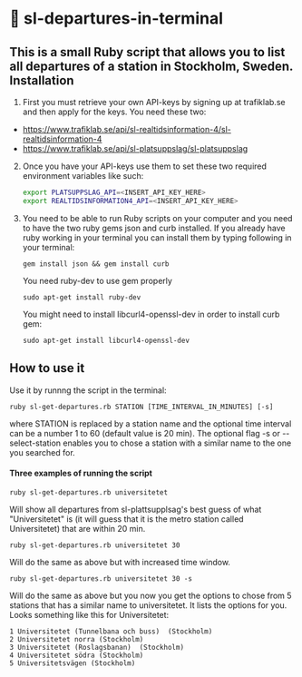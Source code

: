 # :light_rail: sl-departures-in-terminal
This is a small Ruby script that allows you to list all departures of a station in Stockholm, Sweden.
Installation
-------------
1. First you must retrieve your own API-keys by signing up at trafiklab.se and then apply for the keys. You need these two:
  * https://www.trafiklab.se/api/sl-realtidsinformation-4/sl-realtidsinformation-4
  * https://www.trafiklab.se/api/sl-platsuppslag/sl-platsuppslag
2. Once you have your API-keys use them to set these two required environment variables like such:

   ```bash
   export PLATSUPPSLAG_API=<INSERT_API_KEY_HERE>
   export REALTIDSINFORMATION4_API=<INSERT_API_KEY_HERE>
   ```
3. You need to be able to run Ruby scripts on your computer and you need to have the two ruby gems json and curb installed. If you already have ruby working in your terminal you can install them by typing following in your terminal:
   ```
   gem install json && gem install curb
   ```
   You need ruby-dev to use gem properly
   ```
   sudo apt-get install ruby-dev
   ```
   You might need to install libcurl4-openssl-dev in order to install curb gem:
   ```
   sudo apt-get install libcurl4-openssl-dev
   ```
   
How to use it
-------------
Use it by runnng the script in the terminal:
```
ruby sl-get-departures.rb STATION [TIME_INTERVAL_IN_MINUTES] [-s]
```
where STATION is replaced by a station name and the optional time interval can be a number 1 to 60 (default value is 20 min). The optional flag -s or --select-station enables you to chose a station with a similar name to the one you searched for.

#### Three examples of running the script
```
ruby sl-get-departures.rb universitetet 
```
Will show all departures from sl-plattsupplsag's best guess of what "Universitetet" is (it will guess that it is the metro station called Universitetet) that are within 20 min.


   ```
   ruby sl-get-departures.rb universitetet 30
   ```
   Will do the same as above but with increased time window.
   ```
   ruby sl-get-departures.rb universitetet 30 -s
   ```
   Will do the same as above but you now you get the options to chose from 5 stations that has a similar name to       universitetet. It lists the options for you. Looks something like this for Universitetet:
   ```
1 Universitetet (Tunnelbana och buss)  (Stockholm)
2 Universitetet norra (Stockholm)
3 Universitetet (Roslagsbanan)  (Stockholm)
4 Universitetet södra (Stockholm)
5 Universitetsvägen (Stockholm)
```


